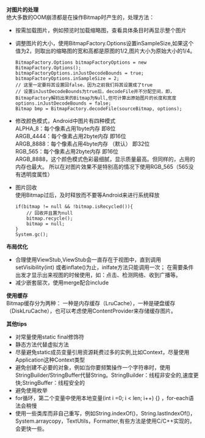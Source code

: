 **对图片的处理**    
绝大多数的OOM崩溃都是在操作Bitmap时产生的，处理方法：    
- 按需加载图片，例如预览时加载缩略图，查看具体条目时再显示整个图片    
- 调整图片的大小，使用BitmapFactory.Options设置inSampleSize,如果这个值为2，则取出的缩略图的宽和高都是原图的1/2,图片大小为原始大小的1/4。
    ```
    BitmapFactory.Options bitmapFactoryOptions = new BitmapFactory.Options();  
    bitmapFactoryOptions.inJustDecodeBounds = true;  
    bitmapFactoryOptions.inSampleSize = 2;  
    // 这里一定要将其设置回false，因为之前我们将其设置成了true    
    // 设置inJustDecodeBounds为true后，decodeFile并不分配空间，即，BitmapFactory解码出来的Bitmap为Null,但可计算出原始图片的长度和宽度    
    options.inJustDecodeBounds = false;  
    Bitmap bmp = BitmapFactory.decodeFile(sourceBitmap, options);
    ```    
- 修改颜色模式，Android中图片有四种模式    
ALPHA_8：每个像素占用1byte内存 即8位   
ARGB_4444：每个像素占用2byte内存  即16位  
ARGB_8888：每个像素占用4byte内存 （默认） 即32位   
RGB_565：每个像素占用2byte内存 即16位    
ARGB_8888，这个颜色模式色彩最细腻，显示质量最高。但同样的，占用的内存也最大。 所以在对图片效果不是特别高的情况下使用RGB_565（565没有透明度属性）

- 图片回收  
使用Bitmap过后，及时释放而不要等Android来进行系统释放  
    ```
    if(bitmap != null && !bitmap.isRecycled()){  
        // 回收并且置为null  
        bitmap.recycle();  
        bitmap = null;  
    }  
    System.gc();
    ```    

**布局优化**    
- 合理使用ViewStub,ViewStub会一直存在于视图中，直到调用setVisibility(int) 或者inflate()为止，inlfate方法只能调用一次；
 在需要条件出发才显示出来视图的时候使用，如：点击、检测网络、收到广播等。
- 减少嵌套层次，使用merge配合include

**使用缓存**    
      Bitmap缓存分为两种：
一种是内存缓存（LruCache），一种是硬盘缓存（DiskLruCache），也可以考虑使用ContentProvider来存储缓存图片。

**其他tips**    
- 对常量使用static final修饰符
- 静态方法代替虚拟方法
- 尽量避免static成员变量引用资源耗费过多的实例,比如Context，尽量使用Application这种Context类型
- 避免创建不必要的对象，例如当你要频繁操作一个字符串时，使用StringBuilder/StringBuffer代替String。StringBuilder：线程非安全的,速度更快;StringBuffer：线程安全的
- 避免使用枚举
- for循环，第二个变量中使用本地变量(int i =0; i < len; i++)  {}  ，for-each语法会稍慢
- 使用一些类库而非自己重写，例如String.indexOf()，String.lastIndexOf()，System.arraycopy，TextUtils，Formatter,有些方法是使用C/C++实现的，会更快一些。
